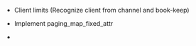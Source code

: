 - Client limits  (Recognize client from channel and book-keep)

- Implement paging_map_fixed_attr

- 
